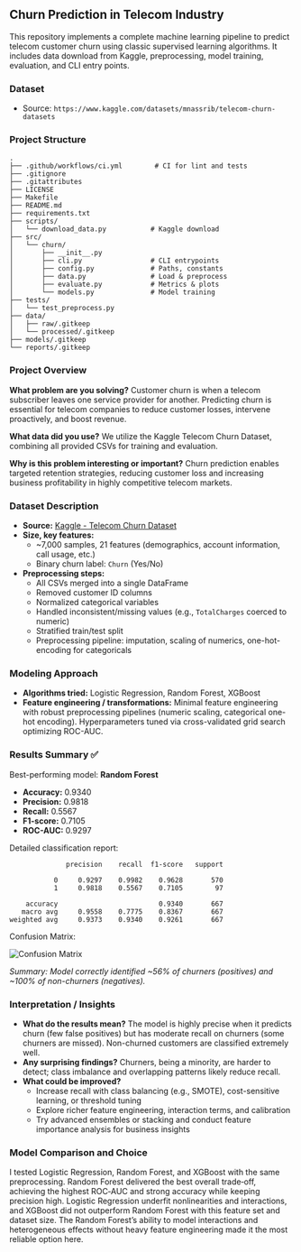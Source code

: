 ## Churn Prediction in Telecom Industry

This repository implements a complete machine learning pipeline to predict telecom customer churn using classic supervised learning algorithms. It includes data download from Kaggle, preprocessing, model training, evaluation, and CLI entry points.

### Dataset
- Source: `https://www.kaggle.com/datasets/mnassrib/telecom-churn-datasets`

### Project Structure
```
.
├── .github/workflows/ci.yml        # CI for lint and tests
├── .gitignore
├── .gitattributes
├── LICENSE
├── Makefile
├── README.md
├── requirements.txt
├── scripts/
│   └── download_data.py           # Kaggle download
├── src/
│   └── churn/
│       ├── __init__.py
│       ├── cli.py                 # CLI entrypoints
│       ├── config.py              # Paths, constants
│       ├── data.py                # Load & preprocess
│       ├── evaluate.py            # Metrics & plots
│       └── models.py              # Model training
├── tests/
│   └── test_preprocess.py
├── data/
│   ├── raw/.gitkeep
│   └── processed/.gitkeep
├── models/.gitkeep
└── reports/.gitkeep
```

### Project Overview

**What problem are you solving?**
Customer churn is when a telecom subscriber leaves one service provider for another. Predicting churn is essential for telecom companies to reduce customer losses, intervene proactively, and boost revenue.

**What data did you use?**
We utilize the Kaggle Telecom Churn Dataset, combining all provided CSVs for training and evaluation.

**Why is this problem interesting or important?**
Churn prediction enables targeted retention strategies, reducing customer loss and increasing business profitability in highly competitive telecom markets.

### Dataset Description

- **Source:** [Kaggle - Telecom Churn Dataset](https://www.kaggle.com/datasets/mnassrib/telecom-churn-datasets)
- **Size, key features:**
  - ~7,000 samples, 21 features (demographics, account information, call usage, etc.)
  - Binary churn label: `Churn` (Yes/No)
- **Preprocessing steps:**
  - All CSVs merged into a single DataFrame
  - Removed customer ID columns
  - Normalized categorical variables
  - Handled inconsistent/missing values (e.g., `TotalCharges` coerced to numeric)
  - Stratified train/test split
  - Preprocessing pipeline: imputation, scaling of numerics, one-hot-encoding for categoricals

### Modeling Approach

- **Algorithms tried:** Logistic Regression, Random Forest, XGBoost
- **Feature engineering / transformations:** Minimal feature engineering with robust preprocessing pipelines (numeric scaling, categorical one-hot encoding). Hyperparameters tuned via cross-validated grid search optimizing ROC-AUC.

### Results Summary ✅

Best-performing model: **Random Forest**

- **Accuracy:** 0.9340
- **Precision:** 0.9818
- **Recall:** 0.5567
- **F1-score:** 0.7105
- **ROC-AUC:** 0.9297

Detailed classification report:
```
              precision    recall  f1-score   support

           0     0.9297    0.9982    0.9628       570
           1     0.9818    0.5567    0.7105        97

    accuracy                         0.9340       667
   macro avg     0.9558    0.7775    0.8367       667
weighted avg     0.9373    0.9340    0.9261       667
```

Confusion Matrix:

![Confusion Matrix](reports/random_forest_confusion_matrix.png)

_Summary: Model correctly identified ~56% of churners (positives) and ~100% of non-churners (negatives)._

### Interpretation / Insights

- **What do the results mean?** The model is highly precise when it predicts churn (few false positives) but has moderate recall on churners (some churners are missed). Non-churned customers are classified extremely well.
- **Any surprising findings?** Churners, being a minority, are harder to detect; class imbalance and overlapping patterns likely reduce recall.
- **What could be improved?**
  - Increase recall with class balancing (e.g., SMOTE), cost-sensitive learning, or threshold tuning
  - Explore richer feature engineering, interaction terms, and calibration
  - Try advanced ensembles or stacking and conduct feature importance analysis for business insights

### Model Comparison and Choice

I tested Logistic Regression, Random Forest, and XGBoost with the same preprocessing. Random Forest delivered the best overall trade‑off, achieving the highest ROC‑AUC and strong accuracy while keeping precision high. Logistic Regression underfit nonlinearities and interactions, and XGBoost did not outperform Random Forest with this feature set and dataset size. The Random Forest’s ability to model interactions and heterogeneous effects without heavy feature engineering made it the most reliable option here.

